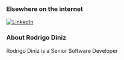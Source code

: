 ### Elsewhere on the internet

[![LinkedIn](https://user-images.githubusercontent.com/282759/84680162-4161a300-af00-11ea-912c-8f32e5cc1676.png)](https://www.linkedin.com/in/rodrigodiniz/?locale=en_US)


### About Rodrigo Diniz

Rodrigo Diniz is a Senior Software Developer

